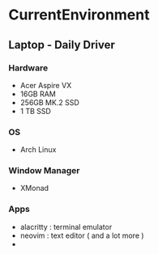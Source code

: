 # CurrentEnvironment

## Laptop - Daily Driver

### Hardware

- Acer Aspire VX
- 16GB RAM
- 256GB MK.2 SSD
- 1 TB SSD

### OS

- Arch Linux

### Window Manager
- XMonad

### Apps

- alacritty : terminal emulator
- neovim : text editor ( and a lot more )
-  
